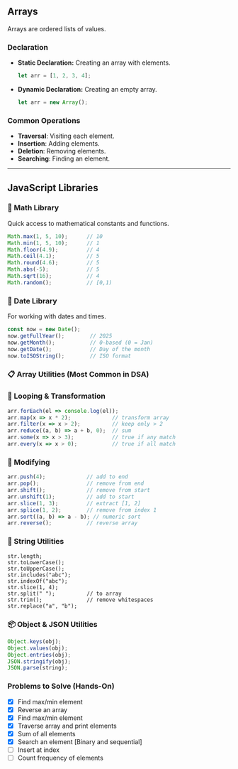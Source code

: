 

## Arrays

Arrays are ordered lists of values.

### Declaration

* **Static Declaration:** Creating an array with elements.
    ```javascript
    let arr = [1, 2, 3, 4];
    ```

* **Dynamic Declaration:** Creating an empty array.
    ```javascript
    let arr = new Array();
    ```

### Common Operations

* **Traversal**: Visiting each element.
* **Insertion**: Adding elements.
* **Deletion**: Removing elements.
* **Searching**: Finding an element.

---

## JavaScript Libraries

### 🧮 Math Library

Quick access to mathematical constants and functions.

```javascript
Math.max(1, 5, 10);      // 10
Math.min(1, 5, 10);      // 1
Math.floor(4.9);         // 4
Math.ceil(4.1);          // 5
Math.round(4.6);         // 5
Math.abs(-5);            // 5
Math.sqrt(16);           // 4
Math.random();           // [0,1)
```

### 📅 Date Library

For working with dates and times.

```javascript
const now = new Date();
now.getFullYear();        // 2025
now.getMonth();           // 0-based (0 = Jan)
now.getDate();            // Day of the month
now.toISOString();        // ISO format
```

### 📋 Array Utilities (Most Common in DSA)
### 🔁 Looping & Transformation

```javascript
arr.forEach(el => console.log(el));
arr.map(x => x * 2);             // transform array
arr.filter(x => x > 2);          // keep only > 2
arr.reduce((a, b) => a + b, 0);  // sum
arr.some(x => x > 3);            // true if any match
arr.every(x => x > 0);           // true if all match
```

### 🔧 Modifying

```javascript
arr.push(4);             // add to end
arr.pop();               // remove from end
arr.shift();             // remove from start
arr.unshift(1);          // add to start
arr.slice(1, 3);         // extract [1, 2]
arr.splice(1, 2);        // remove from index 1
arr.sort((a, b) => a - b); // numeric sort
arr.reverse();           // reverse array
```

### 🧵 String Utilities

```javascirpt
str.length;
str.toLowerCase();
str.toUpperCase();
str.includes("abc");
str.indexOf("abc");
str.slice(1, 4);
str.split(" ");          // to array
str.trim();              // remove whitespaces
str.replace("a", "b");
```

### 📦 Object & JSON Utilities

```javascript
Object.keys(obj);
Object.values(obj);
Object.entries(obj);
JSON.stringify(obj);
JSON.parse(string);
```

### Problems to Solve (Hands-On)

* [x] Find max/min element
* [x] Reverse an array
* [x] Find max/min element
* [x] Traverse array and print elements
* [x] Sum of all elements
* [x] Search an element [Binary and sequential]
* [ ] Insert at index
* [ ] Count frequency of elements
